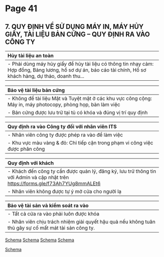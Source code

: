 # Page 41

## 7. QUY ĐỊNH VỀ SỬ DỤNG MÁY IN, MÁY HỦY GIẤY, TÀI LIỆU BẢN CỨNG – QUY ĐỊNH RA VÀO CÔNG TY

| Hủy tài liệu an toàn |
| :------------------- |
| - Phải dùng máy hủy giấy để hủy tài liệu có thông tin nhạy cảm: Hợp đồng, Bảng lương, hồ sơ dự án, báo cáo tài chính, Hồ sơ khách hàng, dự thảo, doanh thu... |

| Bảo vệ tài liệu bản cứng |
| :----------------------- |
| - Không để tài liệu Mật và Tuyệt mật ở các khu vực công cộng: Máy in, máy photocopy, phòng họp, bàn làm việc |
| - Bản cứng được lưu trữ tại tủ có khóa và đúng vị trí quy định |

| Quy định ra vào Công ty đối với nhân viên ITS |
| :------------------------------------------- |
| - Nhân viên công ty được phép ra vào để làm việc |
| - Khu vực màu vàng & đỏ: Chỉ tiếp cận trong phạm vi công việc được phân công |

| Quy định với khách |
| :----------------- |
| - Khách đến công ty cần được quản lý, đăng ký, lưu trữ thông tin với Admin và cập nhật trên https://forms.gle/f73Ah7YUg8mmALEt6 |
| - Nhân viên không được tự ý mở cửa cho người lạ |

| Bảo vệ tài sản và kiểm soát ra vào |
| :--------------------------------- |
| - Tất cả cửa ra vào phải luôn được khóa |
| - Nhân viên chịu trách nhiệm giải quyết hậu quả nếu không tuân thủ gây sự cố mất mát tài sản công ty. |
[Schema](table_img/page_41_table_1.png)
[Schema](table_img/page_41_table_2.png)
[Schema](table_img/page_41_table_3.png)
[Schema](table_img/page_41_table_4.png)

[Schema](page_41_img_0.png)
